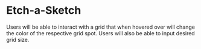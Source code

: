 # Etch-a-Sketch
Users will be able to interact with a grid that when hovered over will change the color of the respective grid spot. Users will also be able to input desired grid size.